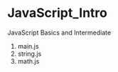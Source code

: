 # JavaScript_Intro
JavaScript Basics and Intermediate
<ul style="list-style:🎆">
    <li>main.js</li>
    <li>string.js</li>
    <li>math.js</li>
</ul>